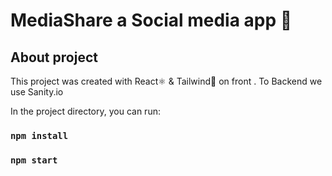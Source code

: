 # MediaShare a Social media app 🚀

## About project

This project was created with React⚛ & Tailwind🌊 on front . To Backend we use Sanity.io

In the project directory, you can run:

### `npm install`

### `npm start`
